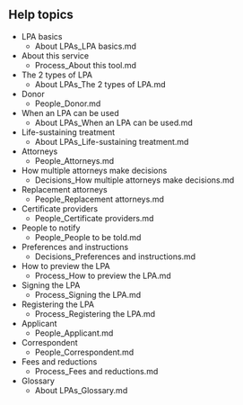 ## Help topics

* LPA basics
	* About LPAs_LPA basics.md
* About this service
	* Process_About this tool.md
* The 2 types of LPA
	* About LPAs_The 2 types of LPA.md
* Donor
	* People_Donor.md
* When an LPA can be used
	* About LPAs_When an LPA can be used.md
* Life-sustaining treatment
	* About LPAs_Life-sustaining treatment.md
* Attorneys
	* People_Attorneys.md
* How multiple attorneys make decisions
	* Decisions_How multiple attorneys make decisions.md
* Replacement attorneys
	* People_Replacement attorneys.md
* Certificate providers
	* People_Certificate providers.md
* People to notify
	* People_People to be told.md
* Preferences and instructions
	* Decisions_Preferences and instructions.md
* How to preview the LPA
	* Process_How to preview the LPA.md
* Signing the LPA
	* Process_Signing the LPA.md
* Registering the LPA
	* Process_Registering the LPA.md
* Applicant
	* People_Applicant.md
* Correspondent
	* People_Correspondent.md
* Fees and reductions
	* Process_Fees and reductions.md
* Glossary
	* About LPAs_Glossary.md
